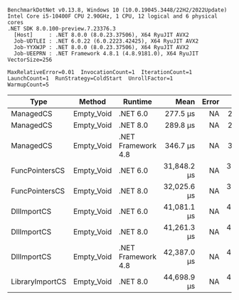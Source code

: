 ```

BenchmarkDotNet v0.13.8, Windows 10 (10.0.19045.3448/22H2/2022Update)
Intel Core i5-10400F CPU 2.90GHz, 1 CPU, 12 logical and 6 physical cores
.NET SDK 8.0.100-preview.7.23376.3
  [Host]     : .NET 8.0.0 (8.0.23.37506), X64 RyuJIT AVX2
  Job-UDTLEI : .NET 6.0.22 (6.0.2223.42425), X64 RyuJIT AVX2
  Job-YYXWJP : .NET 8.0.0 (8.0.23.37506), X64 RyuJIT AVX2
  Job-UEEPRN : .NET Framework 4.8.1 (4.8.9181.0), X64 RyuJIT VectorSize=256

MaxRelativeError=0.01  InvocationCount=1  IterationCount=1  
LaunchCount=1  RunStrategy=ColdStart  UnrollFactor=1  
WarmupCount=5  

```
| Type            | Method     | Runtime            | Mean        | Error | Median      | Min         | Max         | Allocated |
|---------------- |----------- |------------------- |------------:|------:|------------:|------------:|------------:|----------:|
| ManagedCS       | Empty_Void | .NET 6.0           |    277.5 μs |    NA |    277.5 μs |    277.5 μs |    277.5 μs |     640 B |
| ManagedCS       | Empty_Void | .NET 8.0           |    289.8 μs |    NA |    289.8 μs |    289.8 μs |    289.8 μs |     400 B |
| ManagedCS       | Empty_Void | .NET Framework 4.8 |    346.7 μs |    NA |    346.7 μs |    346.7 μs |    346.7 μs |         - |
| FuncPointersCS  | Empty_Void | .NET 6.0           | 31,848.2 μs |    NA | 31,848.2 μs | 31,848.2 μs | 31,848.2 μs |     640 B |
| FuncPointersCS  | Empty_Void | .NET 8.0           | 32,025.6 μs |    NA | 32,025.6 μs | 32,025.6 μs | 32,025.6 μs |     400 B |
| DllImportCS     | Empty_Void | .NET 6.0           | 41,081.1 μs |    NA | 41,081.1 μs | 41,081.1 μs | 41,081.1 μs |     640 B |
| DllImportCS     | Empty_Void | .NET 8.0           | 41,261.3 μs |    NA | 41,261.3 μs | 41,261.3 μs | 41,261.3 μs |     400 B |
| DllImportCS     | Empty_Void | .NET Framework 4.8 | 42,387.0 μs |    NA | 42,387.0 μs | 42,387.0 μs | 42,387.0 μs |         - |
| LibraryImportCS | Empty_Void | .NET 8.0           | 44,698.9 μs |    NA | 44,698.9 μs | 44,698.9 μs | 44,698.9 μs |     400 B |
